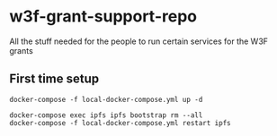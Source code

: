 # w3f-grant-support-repo
All the stuff needed for the people to run certain services for the W3F grants

## First time setup
```
docker-compose -f local-docker-compose.yml up -d

docker-compose exec ipfs ipfs bootstrap rm --all 
docker-compose -f local-docker-compose.yml restart ipfs 

```
